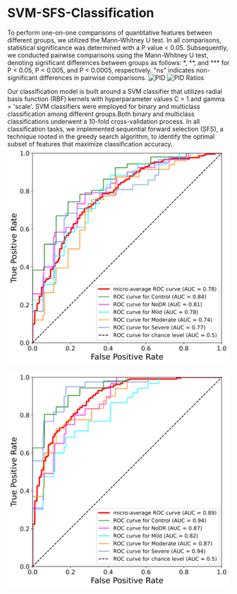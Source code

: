# SVM-SFS-Classification
To perform one-on-one comparisons of quantitative features between different groups, we utilized the Mann-Whitney U test. In all comparisons, statistical significance was determined with a P value < 0.05. Subsequently, we conducted pairwise comparisons using the Mann-Whitney U test, denoting significant differences between groups as follows: *, **, and *** for P < 0.05, P < 0.005, and P < 0.0005, respectively. "ns" indicates non-significant differences in pairwise comparisons.
![PID](https://github.com/mansour2002/SVM-SFS-Classification/blob/main/Figures/PID%20(%25).png)
![PID Ratios](https://github.com/mansour2002/SVM-SFS-Classification/blob/main/Figures/PID%20Ratios.png)



 
Our classification model is built around a SVM classifier that utilizes radial basis function (RBF) kernels with hyperparameter values C = 1 and gamma = 'scale'. SVM classifiers were employed for binary and multiclass classification among different groups.Both binary and multiclass classifications underwent a 10-fold cross-validation process. In all classification tasks, we implemented sequential forward selection (SFS), a technique rooted in the greedy search algorithm, to identify the optimal subset of features that maximize classification accuracy. 
![AUC](https://github.com/mansour2002/SVM-SFS-Classification/blob/main/Figures/Fig4_1.png)

![AUC](https://github.com/mansour2002/SVM-SFS-Classification/blob/main/Figures/Fig4_2.png)

